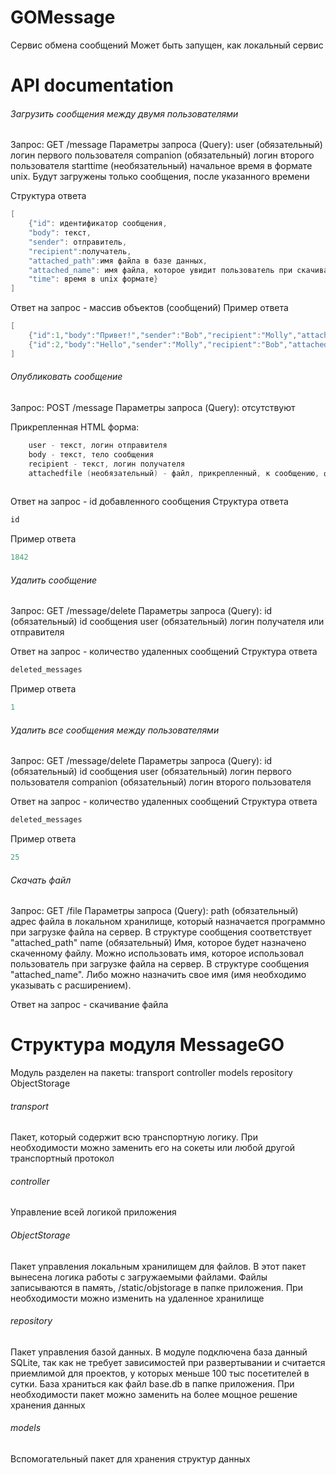 # GOMessage
Сервис обмена сообщений
Может быть запущен, как локальный сервис

# API documentation

###### Загрузить сообщения между двумя пользователями

Запрос: GET /message 
Параметры запроса (Query): 
user (обязательный) логин первого пользователя
companion (обязательный) логин второго пользователя
starttime (необязательный) начальное время в формате unix. Будут загружены только сообщения, после указанного времени

Структура ответа
```go
[
    {"id": идентификатор сообщения,
    "body": текст,
    "sender": отправитель,
    "recipient":получатель,
    "attached_path":имя файла в базе данных,
    "attached_name": имя файла, которое увидит пользователь при скачивании,
    "time": время в unix формате}
]
```
Ответ на запрос - массив объектов (сообщений)
Пример ответа
```go
[
    {"id":1,"body":"Привет!","sender":"Bob","recipient":"Molly","attached_path":"","attached_name":"","time":1672057862},
    {"id":2,"body":"Hello","sender":"Molly","recipient":"Bob","attached_path":"Molly_1672058763577305","attached_name":"screen.png","time":1672058763}
]
```


###### Опубликовать сообщение

Запрос: POST /message 
Параметры запроса (Query): 
отсутствуют

Прикрепленная HTML форма:
```go
    user - текст, логин отправителя
    body - текст, тело сообщения
    recipient - текст, логин получателя
    attachedfile (необязательный) - файл, прикрепленный, к сообщению, файл
   
``` 

Ответ на запрос - id добавленного сообщения
Структура ответа
```go
id
```

Пример ответа
```go
1842
```


###### Удалить сообщение
Запрос: GET /message/delete
Параметры запроса (Query): 
id (обязательный) id сообщения
user (обязательный) логин получателя или отправителя

Ответ на запрос - количество удаленных сообщений
Структура ответа
```go
deleted_messages
```

Пример ответа
```go
1
```
###### Удалить все сообщения между пользователями
Запрос: GET /message/delete
Параметры запроса (Query): 
id (обязательный) id сообщения
user (обязательный) логин первого пользователя
companion (обязательный) логин второго пользователя

Ответ на запрос - количество удаленных сообщений
Структура ответа
```go
deleted_messages
```

Пример ответа
```go
25
```

###### Скачать файл
Запрос: GET /file
Параметры запроса (Query): 
path (обязательный) адрес файла в локальном хранилище, который назначается программно при загрузке файла на сервер. В структуре сообщения соответствует "attached_path"
name (обязательный) Имя, которое будет назначено скаченному файлу. Можно использовать имя, которое использовал пользователь при загрузке файла на сервер. В структуре сообщения "attached_name". Либо можно назначить свое имя (имя необходимо указывать с расширением).

Ответ на запрос - скачивание файла


# Структура модуля MessageGO
Модуль разделен на пакеты:
transport
controller
models
repository
ObjectStorage

###### transport
Пакет, который содержит всю транспортную логику. При необходимости можно заменить его на сокеты или любой другой транспортный протокол

###### controller
Управление всей логикой приложения

###### ObjectStorage
Пакет управления локальным хранилищем для файлов. В этот пакет вынесена логика работы с загружаемыми файлами. Файлы записываются в память, /static/objstorage в папке приложения. При необходимости можно изменить на удаленное хранилище

###### repository
Пакет управления базой данных. В модуле подключена база данный SQLite, так как не требует зависимостей при развертывании и считается приемлимой для проектов, у которых меньше 100 тыс посетителей в сутки. База храниться как файл base.db в папке приложения. При необходимости пакет можно заменить на более мощное решение хранения данных

###### models
Вспомогательный пакет для хранения структур данных